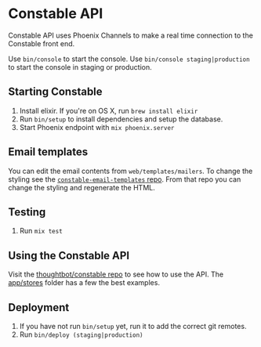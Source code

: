 # Constable API

Constable API uses Phoenix Channels to make a real time connection to the
Constable front end.

Use `bin/console` to start the console. Use `bin/console staging|production` to
start the console in staging or production.

## Starting Constable

1. Install elixir. If you're on OS X, run `brew install elixir`
2. Run `bin/setup` to install dependencies and setup the database.
3. Start Phoenix endpoint with `mix phoenix.server`

## Email templates

You can edit the email contents from `web/templates/mailers`. To change the
styling see the [`constable-email-templates`
repo](https://github.com/thoughtbot/constable-email-templates). From that repo
you can change the styling and regenerate the HTML.

## Testing

1. Run `mix test`

## Using the Constable API

Visit the [thoughtbot/constable repo](http://github.com/thoughtbot/constable) to
see how to use the API.
The [app/stores](https://github.com/thoughtbot/constable/tree/master/app/stores)
folder has a few the best examples.

## Deployment

1. If you have not run `bin/setup` yet, run it to add the correct git remotes.
2. Run `bin/deploy (staging|production)`
